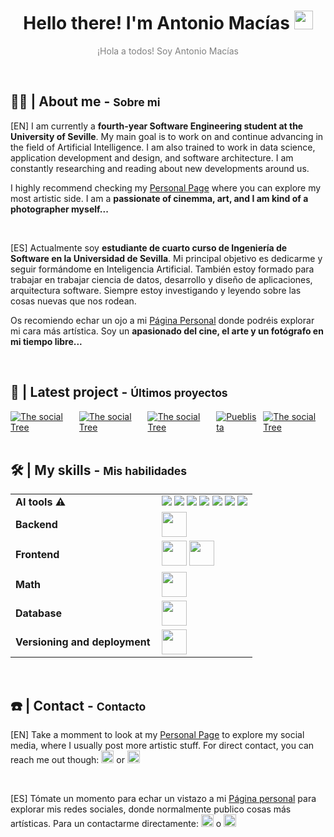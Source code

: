 <h1 align="center">
  Hello there! I'm Antonio Macías <img src = "https://raw.githubusercontent.com/MartinHeinz/MartinHeinz/master/wave.gif" width = 30px>
</h1>
<p align="center" style="color: gray;">¡Hola a todos! Soy Antonio Macías</p>



<br>

<h2 align="left">👨‍💻 | About me - <span style="font-size: smaller;">Sobre mi</span></h2

[EN] I am currently a **fourth-year Software Engineering student at the University of Seville**. My main goal is to work on and continue advancing in the field of Artificial Intelligence. I am also trained to work in data science, application development and design, and software architecture. I am constantly researching and reading about new developments around us.

I highly recommend checking my [Personal Page](http://bento.me/antoniommff) where you can explore my most artistic side. I am a **passionate of cinemma, art, and I am kind of a photographer myself...**

<br>

[ES] Actualmente soy **estudiante de cuarto curso de Ingeniería de Software en la Universidad de Sevilla**. Mi principal objetivo es dedicarme y seguir formándome en Inteligencia Artificial. También estoy formado para trabajar en  trabajar ciencia de datos, desarrollo y diseño de aplicaciones, arquitectura software. Siempre estoy investigando y leyendo sobre las cosas nuevas que nos rodean. 

Os recomiendo echar un ojo a mi [Página Personal](http://bento.me/antoniommff) donde podréis explorar mi cara más artística. Soy un **apasionado del cine, el arte y un fotógrafo en mi tiempo libre...**


<br>

<h2 align="left">📑 | Latest project - <span style="font-size: smaller;">Últimos proyectos</span></h2>

<div style="display: flex; gap: 10px; justify-content: center; align-items: center;">
  <a href="https://github.com/MAESTRE-TFG/maestre">
    <img src="https://github-readme-stats.vercel.app/api/pin/?username=MAESTRE-TFG&repo=maestre&theme=dark" alt="The social Tree" />
  </a>
  <a href="https://github.com/Proyecto-ISPP/FISIOFIND">
    <img src="https://github-readme-stats.vercel.app/api/pin/?username=Proyecto-ISPP&repo=FISIOFIND&theme=dark" alt="The social Tree" />
  </a>
  <a href="https://github.com/antoniommff/an-index-of-ice-and-fire">
    <img src="https://github-readme-stats.vercel.app/api/pin/?username=antoniommff&repo=an-index-of-ice-and-fire&theme=dark" alt="The social Tree" />
  </a>
  <a href="https://github.com/antoniommff/the-social-tree">
    <img src="https://github-readme-stats.vercel.app/api/pin/?username=Pueblista-PGPI&repo=pueblista-pgpi&theme=dark" alt="Pueblista" />
  </a>
  <a href="https://github.com/Pueblista-PGPI/pueblista-pgpi">
    <img src="https://github-readme-stats.vercel.app/api/pin/?username=antoniommff&repo=the-social-tree&theme=dark" alt="The social Tree" />
  </a>
</div>


<br>


<h2 align="left">🛠️ | My skills - <span style="font-size: smaller;">Mis habilidades</span></h2>
<table>
    <tr>
        <td style="font-weight: bold; padding-right: 10px; vertical-align: center; border: none;">AI tools ⚠️</td>
        <td>
          <img src="https://img.shields.io/badge/numpy-%23013243.svg?style=flat&logo=numpy&logoColor=white">
          <img src="https://img.shields.io/badge/TensorFlow-%23FF6F00.svg?style=flat&logo=TensorFlow&logoColor=white">
          <img src="https://img.shields.io/badge/Keras-%23D00000.svg?style=flat&logo=Keras&logoColor=white">
          <img src="https://img.shields.io/badge/pandas-%23150458.svg?style=flat&logo=pandas&logoColor=white">
          <img src="https://img.shields.io/badge/scikit_learn-%23150458.svg?style=flat&logo=scikit-learn&logoColor=white">
          <img src="https://img.shields.io/badge/pytorch-150458.svg?style=flat&logo=pytorch&logoColor=white">
          <img src="https://img.shields.io/badge/yolo-150458.svg?style=flat&logo=yolo&logoColor=white">
      </td>
    </tr>
    <tr>
        <td style="font-weight: bold; padding-right: 10px; vertical-align: center; border: none;">Backend</td>
        <td><img height="40" src="https://skillicons.dev/icons?i=java,spring,nodejs,django,postman"/></td>
    </tr>
    <tr>
        <td style="font-weight: bold; padding-right: 10px; vertical-align: center;">Frontend</td>
        <td>
          <img height="40" src="https://skillicons.dev/icons?i=react,html,css,js,ts"/>
          <img height="40" src="https://skillicons.dev/icons?i=nextjs"/>
        </td>
    </tr>
    <tr>
        <td style="font-weight: bold; padding-right: 10px; vertical-align: center; border: none;">Math</td>
        <td><img height="40" src="https://skillicons.dev/icons?i=python,anaconda,matlab,octave,latex,md,r"/></td>
    </tr>
    <tr>
        <td style="font-weight: bold; padding-right: 10px; vertical-align: center; border: none;">Database</td>
        <td><img height="40" src="https://skillicons.dev/icons?i=mysql,mongodb,sqlite,postgres"/></td>
    </tr>
    <tr>
        <td style="font-weight: bold; padding-right: 10px; vertical-align: center; border: none;">Versioning and deployment</td>
        <td><img height="40" src="https://skillicons.dev/icons?i=vscode,eclipse,idea,git,github,bitbucket"/></td>
    </tr>
</table>



<br>

<h2 align="left">☎️ | Contact - <span style="font-size: smaller;">Contacto</span></h2>

[EN] Take a momment to look at my [Personal Page](http://bento.me/antoniommff) to explore my social media, where I usually post more artistic stuff.
For direct contact, you can reach me out though: <a href="https://www.linkedin.com/in/antoniommff/"><img height="20" src="https://skillicons.dev/icons?i=linkedin"/></a> or <a href="mailto:antoniommff@gmail.com"><img height="20" src="https://skillicons.dev/icons?i=gmail"/></a>

<br>

[ES] Tómate un momento para echar un vistazo a mi [Página personal](http://bento.me/antoniommff) para explorar mis redes sociales, donde normalmente publico cosas más artísticas.
Para un contactarme directamente:  <a href="https://www.linkedin.com/in/antoniommff/"><img height="20" src="https://skillicons.dev/icons?i=linkedin"/></a> o <a href="mailto:antoniommff@gmail.com"><img height="20" src="https://skillicons.dev/icons?i=gmail"/></a>
  


<br>

